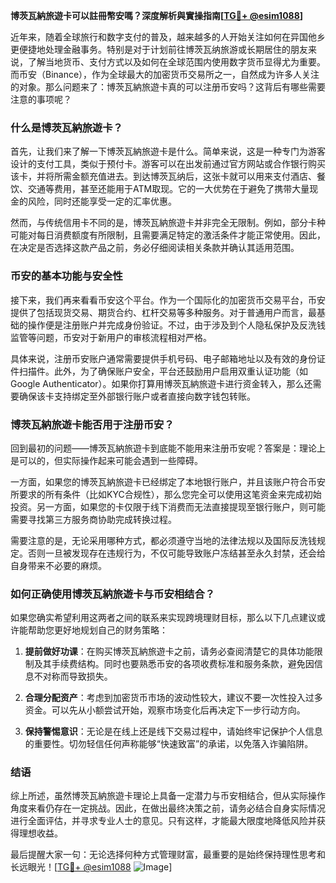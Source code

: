 **博茨瓦納旅遊卡可以註冊幣安嗎？深度解析與實操指南[[TG💪+ @esim1088](https://t.me/s/esim1088)]**

近年来，随着全球旅行和数字支付的普及，越来越多的人开始关注如何在异国他乡更便捷地处理金融事务。特别是对于计划前往博茨瓦纳旅游或长期居住的朋友来说，了解当地货币、支付方式以及如何在全球范围内使用数字货币显得尤为重要。而币安（Binance），作为全球最大的加密货币交易所之一，自然成为许多人关注的对象。那么问题来了：博茨瓦納旅遊卡真的可以注册币安吗？这背后有哪些需要注意的事项呢？

### 什么是博茨瓦納旅遊卡？

首先，让我们来了解一下博茨瓦納旅遊卡是什么。简单来说，这是一种专门为游客设计的支付工具，类似于预付卡。游客可以在出发前通过官方网站或合作银行购买该卡，并将所需金额充值进去。到达博茨瓦纳后，这张卡就可以用来支付酒店、餐饮、交通等费用，甚至还能用于ATM取现。它的一大优势在于避免了携带大量现金的风险，同时还能享受一定的汇率优惠。

然而，与传统信用卡不同的是，博茨瓦納旅遊卡并非完全无限制。例如，部分卡种可能对每日消费额度有所限制，且需要满足特定的激活条件才能正常使用。因此，在决定是否选择这款产品之前，务必仔细阅读相关条款并确认其适用范围。

### 币安的基本功能与安全性

接下来，我们再来看看币安这个平台。作为一个国际化的加密货币交易平台，币安提供了包括现货交易、期货合约、杠杆交易等多种服务。对于普通用户而言，最基础的操作便是注册账户并完成身份验证。不过，由于涉及到个人隐私保护及反洗钱监管等问题，币安对于新用户的审核流程相对严格。

具体来说，注册币安账户通常需要提供手机号码、电子邮箱地址以及有效的身份证件扫描件。此外，为了确保账户安全，平台还鼓励用户启用双重认证功能（如Google Authenticator）。如果你打算用博茨瓦納旅遊卡进行资金转入，那么还需要确保该卡支持绑定至外部银行账户或者直接向数字钱包转账。

### 博茨瓦納旅遊卡能否用于注册币安？

回到最初的问题——博茨瓦納旅遊卡到底能不能用来注册币安呢？答案是：理论上是可以的，但实际操作起来可能会遇到一些障碍。

一方面，如果您的博茨瓦納旅遊卡已经绑定了本地银行账户，并且该账户符合币安所要求的所有条件（比如KYC合规性），那么您完全可以使用这笔资金来完成初始投资。另一方面，如果您的卡仅限于线下消费而无法直接提现至银行账户，则可能需要寻找第三方服务商协助完成转换过程。

需要注意的是，无论采用哪种方式，都必须遵守当地的法律法规以及国际反洗钱规定。否则一旦被发现存在违规行为，不仅可能导致账户冻结甚至永久封禁，还会给自身带来不必要的麻烦。

### 如何正确使用博茨瓦納旅遊卡与币安相结合？

如果您确实希望利用这两者之间的联系来实现跨境理财目标，那么以下几点建议或许能帮助您更好地规划自己的财务策略：

1. **提前做好功课**：在购买博茨瓦納旅遊卡之前，请务必查阅清楚它的具体功能限制及其手续费结构。同时也要熟悉币安的各项收费标准和服务条款，避免因信息不对称而导致损失。
   
2. **合理分配资产**：考虑到加密货币市场的波动性较大，建议不要一次性投入过多资金。可以先从小额尝试开始，观察市场变化后再决定下一步行动方向。

3. **保持警惕意识**：无论是在线上还是线下交易过程中，请始终牢记保护个人信息的重要性。切勿轻信任何声称能够“快速致富”的承诺，以免落入诈骗陷阱。

### 结语

综上所述，虽然博茨瓦納旅遊卡理论上具备一定潜力与币安相结合，但从实际操作角度来看仍存在一定挑战。因此，在做出最终决策之前，请务必结合自身实际情况进行全面评估，并寻求专业人士的意见。只有这样，才能最大限度地降低风险并获得理想收益。

最后提醒大家一句：无论选择何种方式管理财富，最重要的是始终保持理性思考和长远眼光！[[TG💪+ @esim1088](https://t.me/s/esim1088) ![Image](https://i.postimg.cc/4NQfJmqS/Snipaste-2025-05-13-00-14-12.png)]